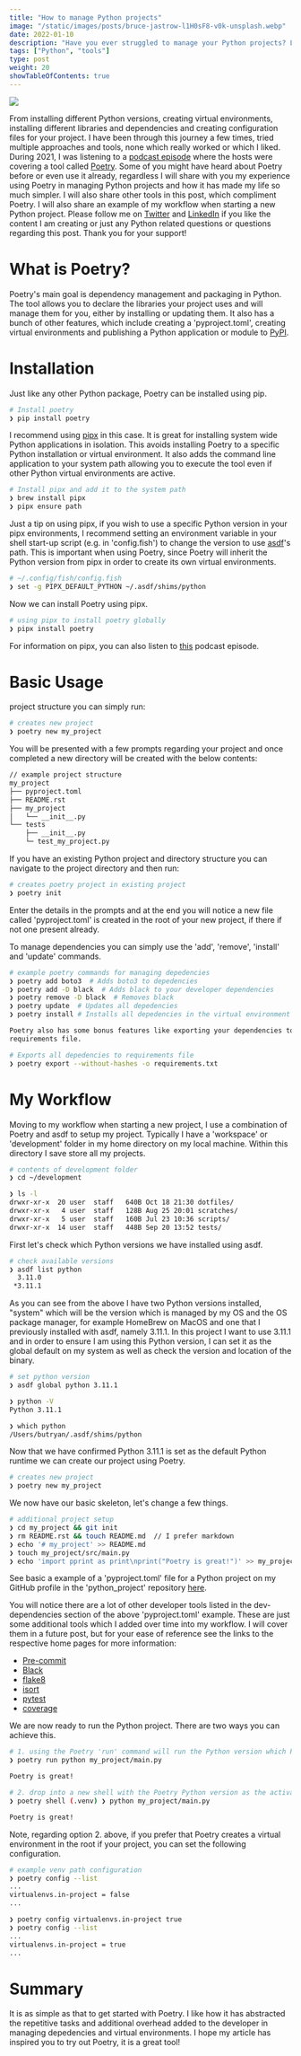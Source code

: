 ```yaml
---
title: "How to manage Python projects" 
image: "/static/images/posts/bruce-jastrow-l1H0sF8-v0k-unsplash.webp"
date: 2022-01-10 
description: "Have you ever struggled to manage your Python projects? Let's see how Poetry can help manage your Python projects."
tags: ["Python", "tools"]
type: post
weight: 20
showTableOfContents: true
---
```


![](/images/posts/bruce-jastrow-l1H0sF8-v0k-unsplash.webp)

From installing different Python versions, creating virtual environments,
installing different libraries and dependencies and creating configuration
files for your project. I have been through this journey a few times, tried
multiple approaches and tools, none which really worked or which I liked.
During 2021, I was listening to a [podcast
episode](https://talkpython.fm/episodes/show/314/ask-us-about-modern-python-projects-and-tools)
where the hosts were covering a tool called
[Poetry](https://python-poetry.org/). Some of you might have heard about Poetry
before or even use it already, regardless I will share with you my experience
using Poetry in managing Python projects and how it has made my life so much
simpler. I will also share other tools in this post, which compliment Poetry. I
will also share an example of my workflow when starting a new Python project.
Please follow me on [Twitter](https://twitter.com/ryanleonbutler) and
[LinkedIn](https://www.linkedin.com/in/ryanleonbutler/) if you like the content
I am creating or just any Python related questions or questions regarding this
post. Thank you for your support!

# What is Poetry?
Poetry's main goal is dependency management and packaging in Python. The tool
allows you to declare the libraries your project uses and will manage them for
you, either by installing or updating them. It also has a bunch of other
features, which include creating a 'pyproject.toml', creating virtual
environments and publishing a Python application or module to
[PyPI](https://pypi.org/).

# Installation 
Just like any other Python package, Poetry can be installed using pip.

```bash
# Install poetry 
❯ pip install poetry
```
I recommend using [pipx](https://github.com/pypa/pipx) in this case. It is
great for installing system wide Python applications in isolation. This avoids
installing Poetry to a specific Python installation or virtual environment. It
also adds the command line application to your system path allowing you to
execute the tool even if other Python virtual environments are active.

```bash
# Install pipx and add it to the system path 
❯ brew install pipx 
❯ pipx ensure path
```

Just a tip on using pipx, if you wish to use a specific Python version in your
pipx environments, I recommend setting an environment variable in your shell
start-up script (e.g. in 'config.fish') to change the version to use
[asdf](https://asdf-vm.com/)'s path. This is important when using Poetry, since
Poetry will inherit the Python version from pipx in order to create its own
virtual environments.

```bash
# ~/.config/fish/config.fish 
❯ set -g PIPX_DEFAULT_PYTHON ~/.asdf/shims/python
```

Now we can install Poetry using pipx.

```bash
# using pipx to install poetry globally 
❯ pipx install poetry 
```

For information on pipx, you can also listen to
[this](https://talkpython.fm/episodes/show/371/pipx-installable-isolated-python-applications)
podcast episode.

# Basic Usage
project structure you can simply run:

```bash
# creates new project 
❯ poetry new my_project
```

You will be presented with a few prompts regarding your project and once
completed a new directory will be created with the below contents:

```bash
// example project structure 
my_project 
├── pyproject.toml 
├── README.rst
├── my_project 
│   └── __init__.py 
└── tests 
    ├── __init__.py 
    └─ test_my_project.py 
```

If you have an existing Python project and directory structure you can navigate
to the project directory and then run:

```bash
# creates poetry project in existing project 
❯ poetry init 
```

Enter the details in the prompts and at the end you will notice a new file
called 'pyproject.toml' is created in the root of your new project, if there if
not one present already.

To manage dependencies you can simply use the 'add', 'remove', 'install' and
'update' commands.

```bash
# example poetry commands for managing depedencies 
❯ poetry add boto3  # Adds boto3 to depedencies 
❯ poetry add -D black  # Adds black to your developer dependencies 
❯ poetry remove -D black  # Removes black 
❯ poetry update  # Updates all depedencies 
❯ poetry install # Installs all depedencies in the virtual environment

Poetry also has some bonus features like exporting your dependencies to a
requirements file.
```

```bash
# Exports all depedencies to requirements file 
❯ poetry export --without-hashes -o requirements.txt 
```

# My Workflow 
Moving to my workflow when starting a new project, I use a combination of
Poetry and asdf to setup my project. Typically I have a 'workspace' or
'development' folder in my home directory on my local machine. Within this
directory I save store all my projects.

```bash
# contents of development folder 
❯ cd ~/development

❯ ls -l 
drwxr-xr-x  20 user  staff   640B Oct 18 21:30 dotfiles/ 
drwxr-xr-x   4 user  staff   128B Aug 25 20:01 scratches/ 
drwxr-xr-x   5 user  staff   160B Jul 23 10:36 scripts/ 
drwxr-xr-x  14 user  staff   448B Sep 20 13:52 tests/
```

First let's check which Python versions we have installed using asdf.

```bash
# check available versions 
❯ asdf list python
  3.11.0
 *3.11.1
```

As you can see from the above I have two Python versions installed, "system"
which will be the version which is managed by my OS and the OS package manager,
for example HomeBrew on MacOS and one that I previously installed with asdf,
namely 3.11.1. In this project I want to use 3.11.1 and in order to ensure I am 
using this Python version, I can set it as the global default on my system  as 
well as check the version and location of the binary.

```bash
# set python version 
❯ asdf global python 3.11.1

❯ python -V 
Python 3.11.1

❯ which python 
/Users/butryan/.asdf/shims/python
```

Now that we have confirmed Python 3.11.1 is set as the default Python runtime we
can create our project using Poetry.

```bash
# creates new project 
❯ poetry new my_project
```

We now have our basic skeleton, let's change a few things.

```bash
# additional project setup 
❯ cd my_project && git init 
❯ rm README.rst && touch README.md  // I prefer markdown 
❯ echo '# my_project' >> README.md 
❯ touch my_project/src/main.py 
❯ echo 'import pprint as print\nprint("Poetry is great!")' >> my_project/src/main.py 
```

See basic a example of a 'pyproject.toml' file for a Python project on my GitHub
profile in the 'python_project' repository
[here](https://github.com/ryanleonbutler/python_project/blob/main/pyproject.toml).

You will notice there are a lot of other developer tools listed in the
dev-dependencies section of the above 'pyproject.toml' example. These are just
some additional tools which I added over time into my workflow. I will cover
them in a future post, but for your ease of reference see the links to the
respective home pages for more information:

- [Pre-commit](https://pre-commit.com/)
- [Black](https://github.com/psf/black)
- [flake8](https://flake8.pycqa.org/en/latest/)
- [isort](https://github.com/PyCQA/isort)
- [pytest](https://docs.pytest.org/en/6.2.x/)
- [coverage](https://coverage.readthedocs.io/en/6.0.2/)

We are now ready to run the Python project. There are two ways you can achieve
this.

```bash
# 1. using the Poetry 'run' command will run the Python version which Poetry is managing for you 
❯ poetry run python my_project/main.py 

Poetry is great!

# 2. drop into a new shell with the Poetry Python version as the activated virtual environment 
❯ poetry shell (.venv) ❯ python my_project/main.py

Poetry is great!
```

Note, regarding option 2. above, if you prefer that Poetry creates a virtual
environment in the root if your project, you can set the following
configuration.

```bash
# example venv path configuration 
❯ poetry config --list
...
virtualenvs.in-project = false
...

❯ poetry config virtualenvs.in-project true
❯ poetry config --list
...
virtualenvs.in-project = true
... 
```

# Summary

It is as simple as that to get started with Poetry. I like how it has abstracted
the repetitive tasks and additional overhead added to the developer in managing
depedencies and virtual environments. I hope my article has inspired you to 
try out Poetry, it is a great tool!
